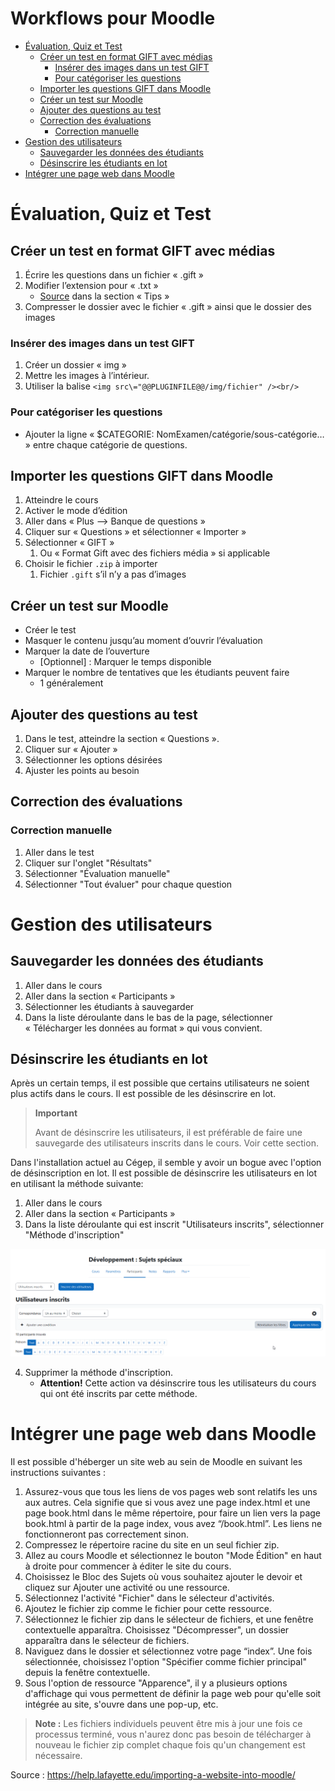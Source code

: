 # Workflows pour Moodle <!-- omit in toc -->

- [Évaluation, Quiz et Test](#évaluation-quiz-et-test)
  - [Créer un test en format GIFT avec médias](#créer-un-test-en-format-gift-avec-médias)
    - [Insérer des images dans un test GIFT](#insérer-des-images-dans-un-test-gift)
    - [Pour catégoriser les questions](#pour-catégoriser-les-questions)
  - [Importer les questions GIFT dans Moodle](#importer-les-questions-gift-dans-moodle)
  - [Créer un test sur Moodle](#créer-un-test-sur-moodle)
  - [Ajouter des questions au test](#ajouter-des-questions-au-test)
  - [Correction des évaluations](#correction-des-évaluations)
    - [Correction manuelle](#correction-manuelle)
- [Gestion des utilisateurs](#gestion-des-utilisateurs)
  - [Sauvegarder les données des étudiants](#sauvegarder-les-données-des-étudiants)
  - [Désinscrire les étudiants en lot](#désinscrire-les-étudiants-en-lot)
- [Intégrer une page web dans Moodle](#intégrer-une-page-web-dans-moodle)


# Évaluation, Quiz et Test

## Créer un test en format GIFT avec médias
1. Écrire les questions dans un fichier « .gift »
2. Modifier l’extension pour « .txt »
   - [Source](https://docs.moodle.org/401/en/Gift_with_medias_format) dans la section « Tips »
3. Compresser le dossier avec le fichier « .gift » ainsi que le dossier des images

### Insérer des images dans un test GIFT
1. Créer un dossier « img »
2. Mettre les images à l’intérieur.
3. Utiliser la balise `<img src\="@@PLUGINFILE@@/img/fichier" /><br/>`

### Pour catégoriser les questions
- Ajouter la ligne « $CATEGORIE: NomExamen/catégorie/sous-catégorie… » entre chaque catégorie de questions.

## Importer les questions GIFT dans Moodle
1. Atteindre le cours
2. Activer le mode d’édition
3. Aller dans « Plus --> Banque de questions »
4. Cliquer sur « Questions » et sélectionner « Importer »
5. Sélectionner « GIFT »
   1. Ou « Format Gift avec des fichiers média » si applicable
6. Choisir le fichier `.zip` à importer
   1. Fichier `.gift` s’il n’y a pas d’images

## Créer un test sur Moodle
- Créer le test
- Masquer le contenu jusqu’au moment d’ouvrir l’évaluation
- Marquer la date de l’ouverture
  - [Optionnel] : Marquer le temps disponible
- Marquer le nombre de tentatives que les étudiants peuvent faire
  - 1 généralement

## Ajouter des questions au test
1. Dans le test, atteindre la section « Questions ».
2. Cliquer sur « Ajouter »
3. Sélectionner les options désirées
4. Ajuster les points au besoin

## Correction des évaluations

### Correction manuelle
1. Aller dans le test
2. Cliquer sur l'onglet "Résultats"
3. Sélectionner "Évaluation manuelle"
4. Sélectionner "Tout évaluer" pour chaque question


# Gestion des utilisateurs
## Sauvegarder les données des étudiants
1. Aller dans le cours
2. Aller dans la section « Participants »
3. Sélectionner les étudiants à sauvegarder
4. Dans la liste déroulante dans le bas de la page, sélectionner « Télécharger les données au format » qui vous convient.

## Désinscrire les étudiants en lot
Après un certain temps, il est possible que certains utilisateurs ne soient plus actifs dans le cours. Il est possible de les désinscrire en lot.

> **Important**
> 
> Avant de désinscrire les utilisateurs, il est préférable de faire une sauvegarde des utilisateurs inscrits dans le cours. Voir cette section.

Dans l'installation actuel au Cégep, il semble y avoir un bogue avec l'option de désinscription en lot. Il est possible de désinscrire les utilisateurs en lot en utilisant la méthode suivante:

1. Aller dans le cours
2. Aller dans la section « Participants »
3. Dans la liste déroulante qui est inscrit "Utilisateurs inscrits", sélectionner "Méthode d'inscription"
   
![Alt text](img/moodle_methode_insc.gif)
<br />

4. Supprimer la méthode d'inscription.
   - **Attention!** Cette action va désinscrire tous les utilisateurs du cours qui ont été inscrits par cette méthode.

# Intégrer une page web dans Moodle
Il est possible d'héberger un site web au sein de Moodle en suivant les instructions suivantes :

1. Assurez-vous que tous les liens de vos pages web sont relatifs les uns aux autres. Cela signifie que si vous avez une page index.html et une page book.html dans le même répertoire, pour faire un lien vers la page book.html à partir de la page index, vous avez “/book.html”. Les liens ne fonctionneront pas correctement sinon.
2. Compressez le répertoire racine du site en un seul fichier zip.
3. Allez au cours Moodle et sélectionnez le bouton "Mode Édition" en haut à droite pour commencer à éditer le site du cours.
4. Choisissez le Bloc des Sujets où vous souhaitez ajouter le devoir et cliquez sur Ajouter une activité ou une ressource.
5. Sélectionnez l'activité "Fichier" dans le sélecteur d'activités.
6. Ajoutez le fichier zip comme le fichier pour cette ressource.
7. Sélectionnez le fichier zip dans le sélecteur de fichiers, et une fenêtre contextuelle apparaîtra. Choisissez "Décompresser", un dossier apparaîtra dans le sélecteur de fichiers.
8. Naviguez dans le dossier et sélectionnez votre page “index”. Une fois sélectionnée, choisissez l'option "Spécifier comme fichier principal" depuis la fenêtre contextuelle.
9. Sous l'option de ressource "Apparence", il y a plusieurs options d'affichage qui vous permettent de définir la page web pour qu'elle soit intégrée au site, s'ouvre dans une pop-up, etc.

> **Note :** Les fichiers individuels peuvent être mis à jour une fois ce processus terminé, vous n'aurez donc pas besoin de télécharger à nouveau le fichier zip complet chaque fois qu'un changement est nécessaire.

Source : https://help.lafayette.edu/importing-a-website-into-moodle/

